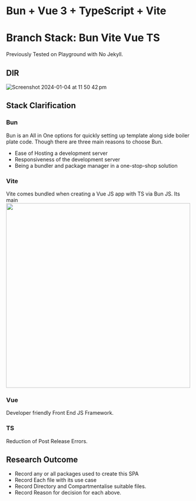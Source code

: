 # Bun + Vue 3 + TypeScript + Vite

# Branch Stack: Bun Vite Vue TS
Previously Tested on Playground with No Jekyll.

## DIR
![Screenshot 2024-01-04 at 11 50 42 pm](https://github.com/dharnil/dharnil-portfolio/assets/116938206/11a391bb-ba9b-432c-94cc-686f32219a22)

## Stack Clarification
### Bun
Bun is an All in One options for quickly setting up template along side boiler plate code. Though there are three main reasons to choose Bun.
- Ease of Hosting a development server
- Responsiveness of the development server
- Being a bundler and package manager in a one-stop-shop solution

### Vite
Vite comes bundled when creating a Vue JS app with TS via Bun JS. Its main 
<img src="https://github.com/dharnil/dharnil-portfolio/assets/116938206/8c168a68-29e4-4a7f-bc88-a5b8d5334e67" width="500" />

### Vue
Developer friendly Front End JS Framework.

### TS
Reduction of Post Release Errors.

## Research Outcome
 - Record any or all packages used to create this SPA
 - Record Each file with its use case
 - Record Directory and Compartmentalise suitable files.
 - Record Reason for decision for each above.